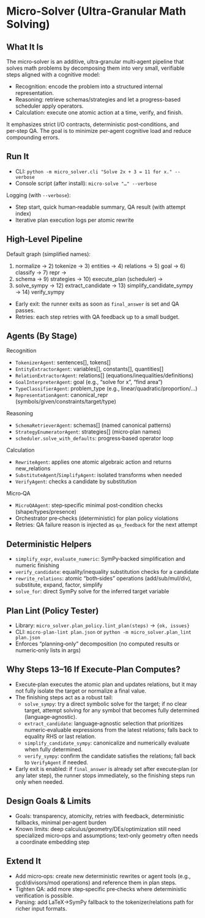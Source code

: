 Micro‑Solver (Ultra‑Granular Math Solving)
=========================================

What It Is
----------
The micro‑solver is an additive, ultra‑granular multi‑agent pipeline that solves math problems by decomposing them into very small, verifiable steps aligned with a cognitive model:

- Recognition: encode the problem into a structured internal representation.
- Reasoning: retrieve schemas/strategies and let a progress-based scheduler apply operators.
- Calculation: execute one atomic action at a time, verify, and finish.

It emphasizes strict I/O contracts, deterministic post‑conditions, and per‑step QA. The goal is to minimize per‑agent cognitive load and reduce compounding errors.

Run It
------
- CLI: `python -m micro_solver.cli "Solve 2x + 3 = 11 for x." --verbose`
- Console script (after install): `micro-solve "…" --verbose`

Logging (with `--verbose`):
- Step start, quick human‑readable summary, QA result (with attempt index)
- Iterative plan execution logs per atomic rewrite

High‑Level Pipeline
-------------------
Default graph (simplified names):

1) normalize → 2) tokenize → 3) entities → 4) relations → 5) goal → 6) classify → 7) repr →
8) schema → 9) strategies → 10) execute_plan (scheduler) →
11) solve_sympy → 12) extract_candidate → 13) simplify_candidate_sympy → 14) verify_sympy

- Early exit: the runner exits as soon as `final_answer` is set and QA passes.
- Retries: each step retries with QA feedback up to a small budget.

Agents (By Stage)
-----------------
Recognition
- `TokenizerAgent`: sentences[], tokens[]
- `EntityExtractorAgent`: variables[], constants[], quantities[]
- `RelationExtractorAgent`: relations[] (equations/inequalities/definitions)
- `GoalInterpreterAgent`: goal (e.g., “solve for x”, “find area”)
- `TypeClassifierAgent`: problem_type (e.g., linear/quadratic/proportion/…)
- `RepresentationAgent`: canonical_repr (symbols/given/constraints/target/type)

Reasoning
- `SchemaRetrieverAgent`: schemas[] (named canonical patterns)
- `StrategyEnumeratorAgent`: strategies[] (micro‑plan names)
- `scheduler.solve_with_defaults`: progress‑based operator loop

Calculation
- `RewriteAgent`: applies one atomic algebraic action and returns new_relations
- `SubstituteAgent`/`SimplifyAgent`: isolated transforms when needed
- `VerifyAgent`: checks a candidate by substitution

Micro‑QA
- `MicroQAAgent`: step‑specific minimal post‑condition checks (shape/types/presence)
- Orchestrator pre‑checks (deterministic) for plan policy violations
- Retries: QA failure reason is injected as `qa_feedback` for the next attempt

Deterministic Helpers
---------------------
- `simplify_expr`, `evaluate_numeric`: SymPy‑backed simplification and numeric finishing
- `verify_candidate`: equality/inequality substitution checks for a candidate
- `rewrite_relations`: atomic “both‑sides” operations (add/sub/mul/div), substitute, expand, factor, simplify
- `solve_for`: direct SymPy solve for the inferred target variable

Plan Lint (Policy Tester)
-------------------------
- Library: `micro_solver.plan_policy.lint_plan(steps)` → `{ok, issues}`
- CLI: `micro-plan-lint plan.json` or `python -m micro_solver.plan_lint plan.json`
- Enforces “planning‑only” decomposition (no computed results or numeric‑only lists in args)

Why Steps 13–16 If Execute‑Plan Computes?
----------------------------------------
- Execute‑plan executes the atomic plan and updates relations, but it may not fully isolate the target or normalize a final value.
- The finishing steps act as a robust tail:
  - `solve_sympy`: try a direct symbolic solve for the target; if no clear target, attempt solving for any symbol that becomes fully determined (language‑agnostic).
  - `extract_candidate`: language‑agnostic selection that prioritizes numeric‑evaluable expressions from the latest relations; falls back to equality RHS or last relation.
  - `simplify_candidate_sympy`: canonicalize and numerically evaluate when fully determined.
  - `verify_sympy`: confirm the candidate satisfies the relations; fall back to `VerifyAgent` if needed.
- Early exit is enabled: if `final_answer` is already set after execute‑plan (or any later step), the runner stops immediately, so the finishing steps run only when needed.

Design Goals & Limits
---------------------
- Goals: transparency, atomicity, retries with feedback, deterministic fallbacks, minimal per‑agent burden
- Known limits: deep calculus/geometry/DEs/optimization still need specialized micro‑ops and assumptions; text‑only geometry often needs a coordinate embedding step

Extend It
---------
- Add micro‑ops: create new deterministic rewrites or agent tools (e.g., gcd/divisors/mod operations) and reference them in plan steps.
- Tighten QA: add more step‑specific pre‑checks where deterministic verification is possible.
- Parsing: add LaTeX→SymPy fallback to the tokenizer/relations path for richer input formats.
